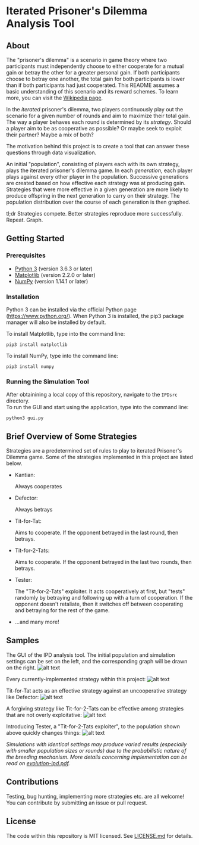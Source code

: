  # Iterated Prisoner's Dilemma Analysis Tool
 
 ## About
The "prisoner's dilemma" is a scenario in game theory where two participants must independently choose to either cooperate for a mutual gain or betray the other for a greater personal gain. If both participants choose to betray one another, the total gain for both participants is lower than if both participants had just cooperated. This README assumes a basic understanding of this scenario and its reward schemes. To learn more, you can visit the [Wikipedia page](https://en.wikipedia.org/wiki/Prisoner%27s_dilemma).

In the _iterated_ prisoner's dilemma, two players continuously play out the scenario for a given number of rounds and aim to maximize their total gain. The way a player behaves each round is determined by its _strategy_. Should a player aim to be as cooperative as possible? Or maybe seek to exploit their partner? Maybe a mix of both?

The motivation behind this project is to create a tool that can answer these questions through data visualization.

An initial "population", consisting of players each with its own strategy, plays the iterated prisoner's dilemma game. In each _generation_, each player plays against every other player in the population. Successive generations are created based on how effective each strategy was at producing gain. Strategies that were more effective in a given generation are more likely to produce offspring in the next generation to carry on their strategy. The population distribution over the course of each generation is then graphed.
  
tl;dr Strategies compete. Better strategies reproduce more successfully. Repeat. Graph.


## Getting Started
### Prerequisites
  * [Python 3](https://www.python.org/) (version 3.6.3 or later)
  * [Matplotlib](https://matplotlib.org/) (version 2.2.0 or later)
  * [NumPy](http://www.numpy.org/) (version 1.14.1 or later)
  
### Installation
Python 3 can be installed via the official Python page (https://www.python.org/).
When Python 3 is installed, the pip3 package manager will also be installed by default.

To install Matplotlib, type into the command line:

    pip3 install matplotlib
    
To install NumPy, type into the command line:

    pip3 install numpy

### Running the Simulation Tool
After obtainining a local copy of this repository, navigate to the `IPDsrc` directory.  
To run the GUI and start using the application, type into the command line:

    python3 gui.py
 
## Brief Overview of Some Strategies
Strategies are a predetermined set of rules to play to iterated Prisoner's Dilemma game. Some of the strategies implemented in this project are listed below.
  * Kantian: 
  
     Always cooperates
     
  * Defector:
  
     Always betrays
     
  * Tit-for-Tat:
  
     Aims to cooperate. If the opponent betrayed in the last round, then betrays.
     
  * Tit-for-2-Tats:
  
     Aims to cooperate. If the opponent betrayed in the last two rounds, then betrays.
  
  * Tester: 
  
     The "Tit-for-2-Tats" exploiter. It acts cooperatively at first, but "tests" randomly by betraying and following up with a turn of cooperation. If the opponent doesn't retaliate, then it switches off between cooperating and betraying for the rest of the game.
  
  * ...and many more!

## Samples
The GUI of the IPD analysis tool. The initial population and simulation settings can be set on the left, and the corresponding graph will be drawn on the right. 
![alt text](https://github.com/shoyo-inokuchi/iterated-prisoners-dilemma/blob/master/samples/default.png)

Every currently-implemented strategy within this project:
![alt text](https://github.com/shoyo-inokuchi/iterated-prisoners-dilemma/blob/master/samples/all.png)

Tit-for-Tat acts as an effective strategy against an uncooperative strategy like Defector:
![alt text](https://github.com/shoyo-inokuchi/iterated-prisoners-dilemma/blob/master/samples/tft_vs_defectors.png)

A forgiving strategy like Tit-for-2-Tats can be effective among strategies that are not overly exploitative:
![alt text](https://github.com/shoyo-inokuchi/iterated-prisoners-dilemma/blob/master/samples/tfts.png)

Introducing Tester, a "Tit-for-2-Tats exploiter", to the population shown above quickly changes things:
![alt text](https://github.com/shoyo-inokuchi/iterated-prisoners-dilemma/blob/master/samples/tfts_tester.png)

*Simulations with identical settings may produce varied results (especially with smaller population sizes or rounds) due to the probabilistic nature of the breeding mechanism. More details concerning implementation can be read on [evolution-ipd.pdf](./evolution-ipd.pdf).*


## Contributions
Testing, bug hunting, implementing more strategies etc. are all welcome!  
You can contribute by submitting an issue or pull request.

## License
The code within this repository is MIT licensed. See [LICENSE.md](./LICENSE.md) for details.
